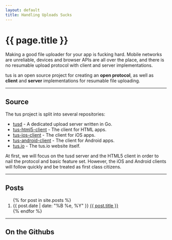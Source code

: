 ```yaml
---
layout: default
title: Handling Uploads Sucks
---
```


<div class="jumbotron">
  <h1>{{ page.title }}</h1>
  <p class="lead">
    Making a good file uploader for your app is fucking hard. Mobile
    networks are unreliable, devices and browser APIs are all over
    the place, and there is no resumable upload protocol with client and server
    implementations.
  </p>

  <p class="lead">
    tus is an open source project for
    creating an <strong>open protocol</strong>, as well as <strong>client</strong> and <strong>server</strong> implementations for
    resumable file uploading.
  </p>
</div>

<hr />

## Source

The tus project is split into several repositories:

* [tusd](https://github.com/tus/tusd) - A dedicated upload server written in Go.
* [tus-html5-client](https://github.com/tus/tus-html5-client) - The client for HTML apps.
* [tus-ios-client](https://github.com/tus/tus-ios-client) - The client for iOS apps.
* [tus-android-client](https://github.com/tus/tus-android-client) - The client for Android apps.
* [tus.io](https://github.com/tus/tus.io) - The tus.io website itself.

At first, we will focus on the tusd server and the HTML5 client in order to nail
the protocol and basic feature set. However, the iOS and Android clients will
follow quickly and be treated as first class citizens.


<hr />

## Posts

<ol id="posts">
  {% for post in site.posts %}
  <li>
    <span class="timeago" title="{{ post.date | date: "%Y-%m-%dT%H:%M:%SZ" }}">{{ post.date | date: "%B %e, %Y" }}</span>
    <a href="{{ post.url }}">{{ post.title }}</a>
  </li>
  {% endfor %}
</ol>

<hr />

## On the Githubs

<ol id="githubs"></ol>

